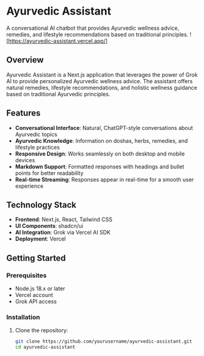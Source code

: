 # Ayurvedic Assistant

A conversational AI chatbot that provides Ayurvedic wellness advice, remedies, and lifestyle recommendations based on traditional principles.
![https://ayurvedic-assistant.vercel.app/]

## Overview

Ayurvedic Assistant is a Next.js application that leverages the power of Grok AI to provide personalized Ayurvedic wellness advice. The assistant offers natural remedies, lifestyle recommendations, and holistic wellness guidance based on traditional Ayurvedic principles.

## Features

- **Conversational Interface**: Natural, ChatGPT-style conversations about Ayurvedic topics
- **Ayurvedic Knowledge**: Information on doshas, herbs, remedies, and lifestyle practices
- **Responsive Design**: Works seamlessly on both desktop and mobile devices
- **Markdown Support**: Formatted responses with headings and bullet points for better readability
- **Real-time Streaming**: Responses appear in real-time for a smooth user experience

## Technology Stack

- **Frontend**: Next.js, React, Tailwind CSS
- **UI Components**: shadcn/ui
- **AI Integration**: Grok via Vercel AI SDK
- **Deployment**: Vercel

## Getting Started

### Prerequisites

- Node.js 18.x or later
- Vercel account
- Grok API access

### Installation

1. Clone the repository:
   ```bash
   git clone https://github.com/yourusername/ayurvedic-assistant.git
   cd ayurvedic-assistant
